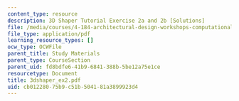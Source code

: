 ```yaml
---
content_type: resource
description: 3D Shaper Tutorial Exercise 2a and 2b [Solutions]
file: /media/courses/4-184-architectural-design-workshops-computational-design-for-housing-spring-2002/cb01228075b9c51b504181a3899923d4_3dshaper_ex2.pdf
file_type: application/pdf
learning_resource_types: []
ocw_type: OCWFile
parent_title: Study Materials
parent_type: CourseSection
parent_uid: fd8bdfe6-41b9-6841-388b-5be12a75e1ce
resourcetype: Document
title: 3dshaper_ex2.pdf
uid: cb012280-75b9-c51b-5041-81a3899923d4
---
```

